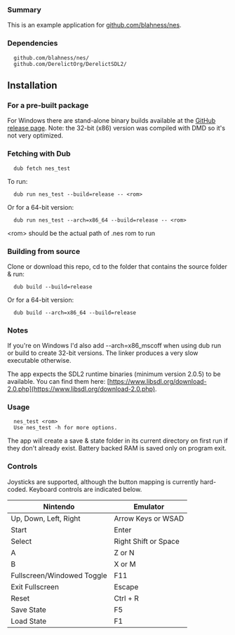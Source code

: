 
### Summary

This is an example application for [github.com/blahness/nes](https://github.com/blahness/nes/).

### Dependencies

```
  github.com/blahness/nes/
  github.com/DerelictOrg/DerelictSDL2/
```

Installation
------------

### For a pre-built package

For Windows there are stand-alone binary builds available at the [GitHub release page](https://github.com/blahness/nes_test/releases). Note: the 32-bit (x86) version was compiled with DMD so it's not very optimized.

### Fetching with Dub

```
  dub fetch nes_test
```

To run:
```
  dub run nes_test --build=release -- <rom>
```
Or for a 64-bit version:
```
  dub run nes_test --arch=x86_64 --build=release -- <rom>
```

\<rom> should be the actual path of .nes rom to run

### Building from source

Clone or download this repo, cd to the folder that contains the source folder & run:
```
  dub build --build=release
```
Or for a 64-bit version:
```
  dub build --arch=x86_64 --build=release
```

### Notes

If you're on Windows I'd also add --arch=x86_mscoff when using dub run or build to create 32-bit versions. The linker produces a very slow executable otherwise.

The app expects the SDL2 runtime binaries (minimum version 2.0.5) to be available. You can find them here: [https://www.libsdl.org/download-2.0.php](https://www.libsdl.org/download-2.0.php).

### Usage

```
  nes_test <rom>
  Use nes_test -h for more options.
```

The app will create a save & state folder in its current directory on first run if they don't already exist.
Battery backed RAM is saved only on program exit.

### Controls

Joysticks are supported, although the button mapping is currently hard-coded.
Keyboard controls are indicated below.

| Nintendo                    | Emulator             |
| --------------------------- | -------------------- |
| Up, Down, Left, Right       | Arrow Keys or WSAD   |
| Start                       | Enter                |
| Select                      | Right Shift or Space |
| A                           | Z or N               |
| B                           | X or M               |
| Fullscreen/Windowed Toggle  | F11                  |
| Exit Fullscreen             | Escape               |
| Reset                       | Ctrl + R             |
| Save State                  | F5                   |
| Load State                  | F1                   |
